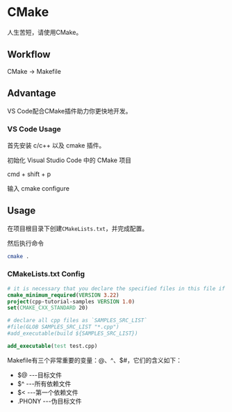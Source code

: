 # CMake

人生苦短，请使用CMake。

## Workflow

CMake -> Makefile

## Advantage

VS Code配合CMake插件助力你更快地开发。

### VS Code Usage

首先安装 c/c++ 以及 cmake 插件。

初始化 Visual Studio Code 中的 CMake 项目

cmd + shift + p

输入 cmake configure

## Usage

在项目根目录下创建`CMakeLists.txt`，并完成配置。

然后执行命令

```sh
cmake .
```

### CMakeLists.txt Config

```cmake
# it is necessary that you declare the specified files in this file if you want ide (CLion) to recognize which main program can be run.
cmake_minimum_required(VERSION 3.22)
project(cpp-tutorial-samples VERSION 1.0)
set(CMAKE_CXX_STANDARD 20)

# declare all cpp files as `SAMPLES_SRC_LIST`
#file(GLOB SAMPLES_SRC_LIST "*.cpp")
#add_executable(build ${SAMPLES_SRC_LIST})

add_executable(test test.cpp)
```

Makefile有三个非常重要的变量：$@、$^、$#，它们的含义如下：

- $@    ---目标文件
- $^      ---所有依赖文件
- $<      ---第一个依赖文件
- .PHONY  ---伪目标文件
